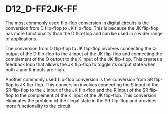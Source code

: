 # D12_D-FF2JK-FF

The most commonly used flip-flop conversion in digital circuits is the conversion from D flip-flop to JK flip-flop. This is because the JK flip-flop has more functionality than the D flip-flop and can be used in a wider range of applications. 

The conversion from D flip-flop to JK flip-flop involves connecting the Q output of the D flip-flop to the J input of the JK flip-flop and connecting the complement of the Q output to the K input of the JK flip-flop. This creates a feedback loop that allows the JK flip-flop to toggle its output state when both J and K inputs are high.

Another commonly used flip-flop conversion is the conversion from SR flip-flop to JK flip-flop. This conversion involves connecting the S input of the SR flip-flop to the J input of the JK flip-flop and the R input of the SR flip-flop to the complement of the K input of the JK flip-flop. This conversion eliminates the problem of the illegal state in the SR flip-flop and provides more functionality to the circuit.
